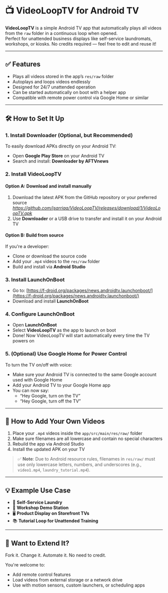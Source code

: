 # 📺 VideoLoopTV for Android TV

**VideoLoopTV** is a simple Android TV app that automatically plays all videos from the `raw` folder in a continuous loop when opened.  
Perfect for unattended business displays like self-service laundromats, workshops, or kiosks. No credits required — feel free to edit and reuse it!

---

## ✅ Features

- Plays all videos stored in the app’s `res/raw` folder
- Autoplays and loops videos endlessly
- Designed for 24/7 unattended operation
- Can be started automatically on boot with a helper app
- Compatible with remote power control via Google Home or similar

---

## 🛠️ How to Set It Up

### 1. **Install Downloader (Optional, but Recommended)**

To easily download APKs directly on your Android TV:

- Open **Google Play Store** on your Android TV
- Search and install: **Downloader by AFTVnews**

### 2. **Install VideoLoopTV**

#### Option A: Download and install manually
1. Download the latest APK from the GitHub repository or your preferred source  
   _https://github.com/jsarriaa/VideoLoopTV/releases/download/1/VideoLoopTV.apk_
2. Use **Downloader** or a USB drive to transfer and install it on your Android TV

#### Option B: Build from source
If you're a developer:
- Clone or download the source code
- Add your `.mp4` videos to the `res/raw` folder
- Build and install via **Android Studio**

### 3. **Install LaunchOnBoot**

- Go to: [https://f-droid.org/packages/news.androidtv.launchonboot/](https://f-droid.org/packages/news.androidtv.launchonboot/)
- Download and install **LaunchOnBoot**

### 4. **Configure LaunchOnBoot**

- Open **LaunchOnBoot**
- Select **VideoLoopTV** as the app to launch on boot
- Done! Now VideoLoopTV will start automatically every time the TV powers on

### 5. **(Optional) Use Google Home for Power Control**

To turn the TV on/off with voice:

- Make sure your Android TV is connected to the same Google account used with Google Home
- Add your Android TV to your Google Home app
- You can now say:
  - “Hey Google, turn on the TV”
  - “Hey Google, turn off the TV”

---

## 📂 How to Add Your Own Videos

1. Place your `.mp4` videos inside the `app/src/main/res/raw/` folder
2. Make sure filenames are all lowercase and contain no special characters
3. Rebuild the app via Android Studio
4. Install the updated APK on your TV

> ✅ **Note**: Due to Android resource rules, filenames in `res/raw/` must use only lowercase letters, numbers, and underscores (e.g., `video1.mp4`, `laundry_tutorial.mp4`).

---

## 💡 Example Use Case

- 👕 **Self-Service Laundry**
- 🧰 **Workshop Demo Station**
- 🖥️ **Product Display on Storefront TVs**
- 📚 **Tutorial Loop for Unattended Training**

---

## 🚀 Want to Extend It?

Fork it. Change it. Automate it. No need to credit.

You're welcome to:
- Add remote control features
- Load videos from external storage or a network drive
- Use with motion sensors, custom launchers, or scheduling apps
